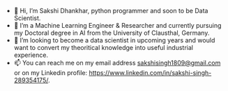 - 👋 Hi, I’m Sakshi Dhankhar, python programmer and soon to be Data Scientist.
- 👀 I’m a Machine Learning Engineer & Researcher and currently pursuing my Doctoral degree in AI from the University of Clausthal, Germany.
- 💞️ I’m looking to become a data scientist in upcoming years and would want to convert my theoritical knowledge into useful industrial experience.
- 📫 You can reach me on my email address sakshisingh1809@gmail.com or on my Linkedin profile: https://www.linkedin.com/in/sakshi-singh-289354175/.

<!---
sakshisingh1809/sakshisingh1809 is a ✨ special ✨ repository because its `README.md` (this file) appears on your GitHub profile.
You can click the Preview link to take a look at your changes.
--->
